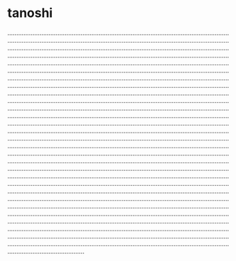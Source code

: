 # tanoshi

.......................................................................................................................................................................................................................................................................................................................................................................................................................................................................................................................................................................................................................................................................................................................................................................................................................................................................................................................................................................................................................................................................................................................................................................................................................................................................................................................................................................................................................................................................................................................................................................................................................................................................................................................................................................................................................................................................................................................................................................................................................................................................................................................................................................................................................................................................................................................................................................................................................................................................................................................................................................................................................................................................................................................................................................................................................................................................................................................................................................................................................................................................................................................................................................................................................................................................................................................................................................................................................................................................................................................................................................................................................................................................................................................................................................................